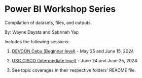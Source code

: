 # Power BI Workshop Series

Compilation of datasets, files, and outputs.

By: Wayne Dayata and Sabrinah Yap

Includes the following sessions:

1. [DEVCON Cebu (Beginner level)](https://github.com/20100215/Power_BI_Workshop_Series/tree/main/Part%201%20(DEVCON%20Cebu)) - May 25 and June 15, 2024 
2. [USC CISCO (Intermediate level)](https://github.com/20100215/Power_BI_Workshop_Series/tree/main/Part%202%20(USC%20CISCO)) - June 24 and June 25, 2024

3. See topic coverages in their respective folders' README file.
